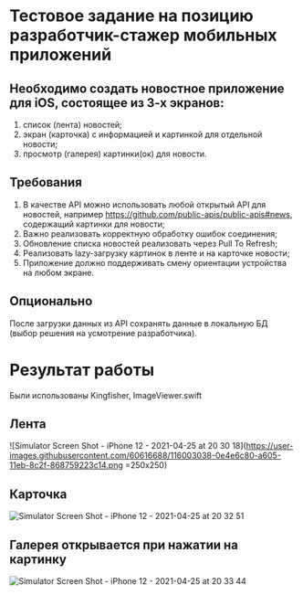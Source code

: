 # Тестовое задание на позицию разработчик-стажер мобильных приложений

## Необходимо создать новостное приложение для iOS, состоящее из 3-х экранов: 

1.	список (лента) новостей;
2.	экран (карточка) с информацией и картинкой для отдельной новости;
3.	просмотр (галерея) картинки(ок) для новости.


## Требования

1.	В качестве API можно использовать любой открытый API для новостей, например https://github.com/public-apis/public-apis#news, содержащий картинки для новости;
2.	Важно реализовать корректную обработку ошибок соединения;
3.	Обновление списка новостей реализовать через Pull To Refresh;
4.	Реализовать lazy-загрузку картинок в ленте и на карточке новости;
5.	Приложение должно поддерживать смену ориентации устройства на любом экране.


## Опционально

После загрузки данных из API сохранять данные в локальную БД (выбор решения на усмотрение разработчика).
# Результат работы
Были использованы Kingfisher, ImageViewer.swift
## Лента
![Simulator Screen Shot - iPhone 12 - 2021-04-25 at 20 30 18](https://user-images.githubusercontent.com/60616688/116003038-0e4e6c80-a605-11eb-8c2f-868759223c14.png =250x250)
## Карточка
![Simulator Screen Shot - iPhone 12 - 2021-04-25 at 20 32 51](https://user-images.githubusercontent.com/60616688/116003128-6c7b4f80-a605-11eb-9814-f0d1ee656bad.png=250x250)
## Галерея открывается при нажатии на картинку
![Simulator Screen Shot - iPhone 12 - 2021-04-25 at 20 33 44](https://user-images.githubusercontent.com/60616688/116003160-89178780-a605-11eb-94ea-42671d2dc9d4.png=250x250)

